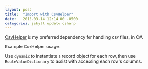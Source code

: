 ```yaml
---
layout: post
title:  "Import with CsvHelper"
date:   2018-03-14 12:14:00 -0500
categories: jekyll update csharp
---
```


[CsvHelper][1] is my preferred dependency for handling csv files, in C#.

Example CsvHelper usage:
<script src="https://gist.github.com/vector623/63a3c4e5feb6e322b58cb5c2ac94d143.js"></script>

Use `dynamic` to instantiate a record object for each row, then use `RouteValueDictionary` to assist with accessing each row's columns.

[1]: http://joshclose.github.io/CsvHelper/